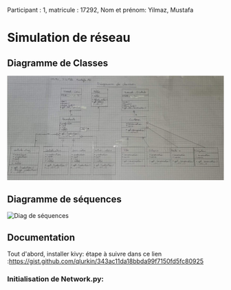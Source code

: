 Participant : 1,
matricule : 17292,
Nom et prénom: Yilmaz, Mustafa
# Simulation de réseau

## Diagramme de Classes
![Diag de classes](https://github.com/Mustafalou/Network/blob/main/Diagramme%20de%20classes.jpg)
## Diagramme de séquences
![Diag de séquences](https://github.com/Mustafalou/Network/blob/main/diaggrame%20de%20s%C3%A9quences.PNG)
## Documentation
Tout d'abord, installer kivy: étape à suivre dans ce lien :https://gist.github.com/qlurkin/343ac11da18bbda99f7150fd5fc80925
### Initialisation de Network.py:
